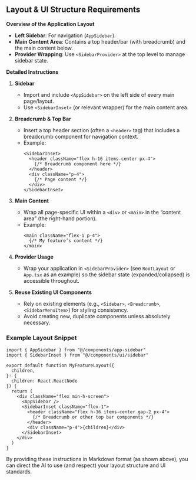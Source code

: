 

## Layout & UI Structure Requirements

**Overview of the Application Layout**  
- **Left Sidebar**: For navigation (`AppSidebar`).  
- **Main Content Area**: Contains a top header/bar (with breadcrumb) and the main content below.  
- **Provider Wrapping**: Use `<SidebarProvider>` at the top level to manage sidebar state.  

**Detailed Instructions**  

1. **Sidebar**  
   - Import and include `<AppSidebar>` on the left side of every main page/layout.  
   - Use `<SidebarInset>` (or relevant wrapper) for the main content area.  

2. **Breadcrumb & Top Bar**  
   - Insert a top header section (often a `<header>` tag) that includes a breadcrumb component for navigation context.  
   - Example:
     ```tsx
     <SidebarInset>
       <header className="flex h-16 items-center px-4">
         {/* Breadcrumb component here */}
       </header>
       <div className="p-4">
         {/* Page content */}
       </div>
     </SidebarInset>
     ```

3. **Main Content**  
   - Wrap all page-specific UI within a `<div>` or `<main>` in the “content area” (the right-hand portion).  
   - Example:
     ```tsx
     <main className="flex-1 p-4">
       {/* My feature’s content */}
     </main>
     ```

4. **Provider Usage**  
   - Wrap your application in `<SidebarProvider>` (see `RootLayout` or `App.tsx` as an example) so the sidebar state (expanded/collapsed) is accessible throughout.  

5. **Reuse Existing UI Components**  
   - Rely on existing elements (e.g., `<Sidebar>`, `<Breadcrumb>`, `<SidebarMenuItem>`) for styling consistency.  
   - Avoid creating new, duplicate components unless absolutely necessary.

### Example Layout Snippet

```tsx
import { AppSidebar } from "@/components/app-sidebar"
import { SidebarInset } from "@/components/ui/sidebar"

export default function MyFeatureLayout({
  children,
}: {
  children: React.ReactNode
}) {
  return (
    <div className="flex min-h-screen">
      <AppSidebar />
      <SidebarInset className="flex-1">
        <header className="flex h-16 items-center gap-2 px-4">
          {/* Breadcrumb or other top bar components */}
        </header>
        <div className="p-4">{children}</div>
      </SidebarInset>
    </div>
  )
}
```

By providing these instructions in Markdown format (as shown above), you can direct the AI to use (and respect) your layout structure and UI standards.
